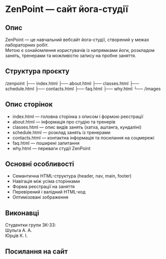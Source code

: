 # ZenPoint — сайт йога-студії

## Опис
ZenPoint — це навчальний вебсайт йога-студії, створений у межах лабораторних робіт.  
Метою є ознайомлення користувачів із напрямками йоги, розкладом занять, тренерами та можливістю запису на пробне заняття.

## Структура проєкту
/zenpoint
├── index.html
├── about.html
├── classes.html
├── schedule.html
├── contacts.html
├── faq.html
├── why.html
└── /images


## Опис сторінок
- index.html — головна сторінка з описом і формою реєстрації  
- about.html — інформація про студію та тренерів  
- classes.html — опис видів занять (хатха, аштанга, кундаліні)  
- schedule.html — розклад занять із тренерами  
- contacts.html — контактна інформація та посилання на соцмережі  
- faq.html — поширені запитання  
- why.html — переваги студії ZenPoint  

## Основні особливості
- Семантична HTML-структура (header, nav, main, footer)  
- Навігація між усіма сторінками  
- Форма реєстрації на заняття  
- Перевірений і валідний HTML-код  
- Оптимізовані зображення  

## Виконавці
Студентки групи ЗК-33:  
Шульга А. А.  
Юрців К. І.  

## Посилання на сайт

